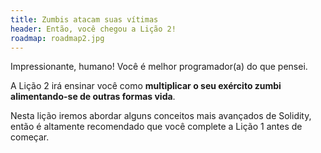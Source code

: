 ```yaml
---
title: Zumbis atacam suas vítimas
header: Então, você chegou a Lição 2!
roadmap: roadmap2.jpg
---
```


Impressionante, humano! Você é melhor programador(a) do que pensei.

A Lição 2 irá ensinar você como **multiplicar o seu exército zumbi alimentando-se de outras formas vida**.

Nesta lição iremos abordar alguns conceitos mais avançados de Solidity,
então é altamente recomendado que você complete a Lição 1 antes de começar.
